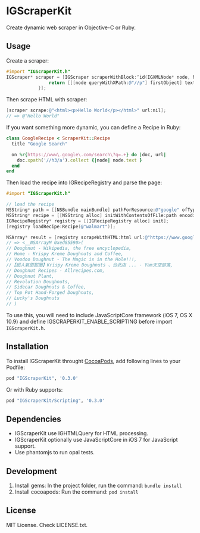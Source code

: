 # IGScraperKit

Create dynamic web scraper in Objective-C or Ruby.

## Usage

Create a scraper:

```objective-c
#import "IGScraperKit.h"
IGScraper* scraper = [IGScraper scraperWithBlock:^id(IGXMLNode* node, NSString* url) {
                return [[[node queryWithXPath:@"//p"] firstObject] text];
            }];
```

Then scrape HTML with scraper:

```objective-c
[scraper scrape:@"<html><p>Hello World</p></html>" url:nil];
// => @"Hello World"
```

If you want something more dynamic, you can define a Recipe in Ruby:

```ruby
class GoogleRecipe < ScraperKit::Recipe
  title "Google Search"

  on %r{https://www\.google\.com/search\?q=.+} do |doc, url|
    doc.xpath('//h3/a').collect {|node| node.text }
  end
end
```

Then load the recipe into IGRecipeRegistry and parse the page:
```objective-c
#import "IGScraperKit.h"

// load the recipe
NSString* path = [[NSBundle mainBundle] pathForResource:@"google" ofType:@"rb"];
NSString* recipe = [[NSString alloc] initWithContentsOfFile:path encoding:NSUTF8StringEncoding error:nil];
IGRecipeRegistry* registry = [[IGRecipeRegistry alloc] init];
[registry loadRecipe:Recipe(@"walmart")];

NSArray* result = [registry scrapeWithHTML:html url:@"https://www.google.com/search?q=doughnuts"];
// => <__NSArrayM 0xed85590>(
// Doughnut - Wikipedia, the free encyclopedia,
// Home - Krispy Kreme Doughnuts and Coffee,
// Voodoo Doughnut - The Magic is in the Hole!!!,
//【超人氣甜甜圈】Krispy Kreme Doughnuts 、台北店 ... - Yam天空部落,
// Doughnut Recipes - Allrecipes.com,
// Doughnut Plant,
// Revolution Doughnuts,
// Sidecar Doughnuts & Coffee,
// Top Pot Hand-Forged Doughnuts,
// Lucky's Doughnuts
// )

```

To use this, you will need to include JavaScriptCore framework (iOS 7, OS X 10.9) and define IGSCRAPERKIT_ENABLE_SCRIPTING before import `IGScraperKit.h`.

## Installation

To install IGScraperKit throught [CocoaPods](http://cocoapods.org/), add following lines to your Podfile:

```ruby
pod "IGScraperKit", '0.3.0'
```

Or with Ruby supports:

```ruby
pod "IGScraperKit/Scripting", '0.3.0'
```

## Dependencies

- IGScraperKit use IGHTMLQuery for HTML processing.
- IGScraperKit optionally use JavaScriptCore in iOS 7 for JavaScript support.
- Use phantomjs to run opal tests.

## Development

1. Install gems: In the project folder, run the command: ``bundle install``
2. Install cocoapods: Run the command: ``pod install``

## License

MIT License. Check LICENSE.txt.